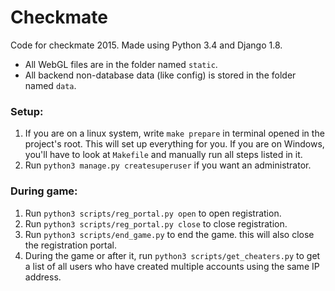 # Checkmate

Code for checkmate 2015. Made using Python 3.4 and Django 1.8.

* All WebGL files are in the folder named `static`.
* All backend non-database data (like config) is stored in the folder named `data`.

### Setup:

1. If you are on a linux system, write `make prepare` in terminal opened in the project's root. This will set up everything for you. If you are on Windows, you'll have to look at `Makefile` and manually run all steps listed in it.
2. Run `python3 manage.py createsuperuser` if you want an administrator.

### During game:

1. Run `python3 scripts/reg_portal.py open` to open registration.
2. Run `python3 scripts/reg_portal.py close` to close registration.
3. Run `python3 scripts/end_game.py` to end the game. this will also close the registration portal.
4. During the game or after it, run `python3 scripts/get_cheaters.py` to get a list of all users who have created multiple accounts using the same IP address.

